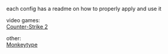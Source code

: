 each config has a readme on how to properly apply and use it

video games:<br>
[Counter-Strike 2](CS2)

other:<br>
[Monkeytype](Monkeytype)